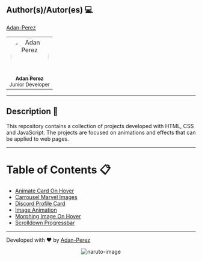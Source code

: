 ## Author(s)/Autor(es) 💻

[Adan-Perez](https://github.com/Adan-Perez)

<table>
  <tbody>
    <tr> 
      <td align="center" valign="top" width="100%">
        <a href="https://github.com/Adan-Perez">
          <img src="https://avatars.githubusercontent.com/u/91911634?v=4" width="100px;" alt="Adan Perez" style="border-radius: 50%;"/>
          <br />
          <sub><b>Adan Perez</b></sub>
        </a>
        <br />
        <sub> Junior Developer </sub> 
      </td>
    </tr> 
  </tbody> 
</table>

---

## Description 📝

This repository contains a collection of projects developed with HTML, CSS and JavaScript. The projects are focused on animations and effects that can be applied to web pages.

---

# Table of Contents 📋

- [Animate Card On Hover](./Animate-Card-On-Hover/)
- [Carrousel Marvel Images](./Carrousel-Marvel-Images/)
- [Discord Profile Card](./Discord-Profile-Card/)
- [Image Animation](./Image-Animation/)
- [Morphing Image On Hover](./Morphing-Image-On-Hover/)
- [Scrolldown Progressbar](./Scrolldown-Progressbar/)

---

Developed with ❤ by [Adan-Perez](https://github.com/Adan-Perez)

<p align="center" style="width: 100%; height: 100%;">
  <img src="https://storage.googleapis.com/sticker-prod/Wren242GEdiHYWm6ZGJp/5.png" alt="naruto-image">
</p>

---
